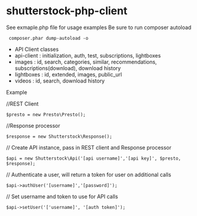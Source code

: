 shutterstock-php-client
=============

See exmaple.php file for usage examples
Be sure to run composer autoload

     composer.phar dump-autoload -o

* API Client classes
* api-client : initialization, auth, test, subscriptions, lightboxes
* images : id, search, categories, similar, recommendations, subscriptions(download), download history
* lightboxes : id, extended, images, public_url
* videos : id, search, download history

Example

//REST Client

    $presto = new Presto\Presto();

//Response processor

    $response = new Shutterstock\Response();

// Create API instance, pass in REST client and Response processor

    $api = new Shutterstock\Api('[api username]','[api key]', $presto, $response);

// Authenticate a user, will return a token for user on additional calls

    $api->authUser('[username]','[password]');

// Set username and token to use for API calls

    $api->setUser('['username]', '[auth token]');
